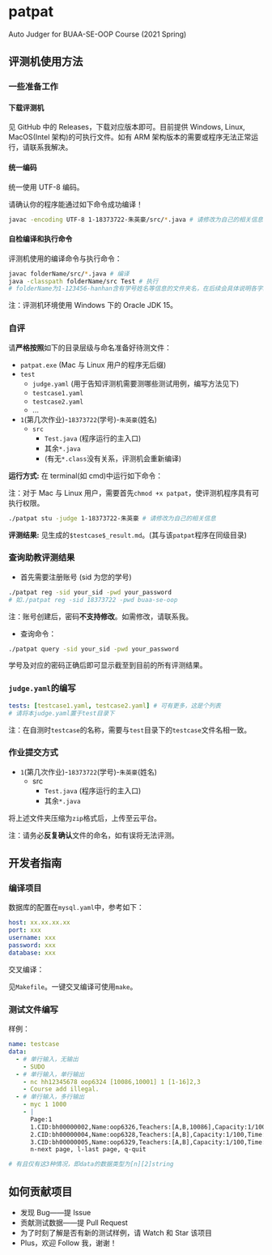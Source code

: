 # patpat

Auto Judger for BUAA-SE-OOP Course (2021 Spring)

## 评测机使用方法

### 一些准备工作

#### 下载评测机

见 GitHub 中的 Releases，下载对应版本即可。目前提供 Windows, Linux, MacOS(Intel 架构)的可执行文件。如有 ARM 架构版本的需要或程序无法正常运行，请联系我解决。

#### 统一编码

统一使用 UTF-8 编码。

请确认你的程序能通过如下命令成功编译！

```bash
javac -encoding UTF-8 1-18373722-朱英豪/src/*.java # 请修改为自己的相关信息
```

#### 自检编译和执行命令

评测机使用的编译命令与执行命令：

```bash
javac folderName/src/*.java # 编译
java -classpath folderName/src Test # 执行
# folderName为1-123456-hanhan含有学号姓名等信息的文件夹名，在后续会具体说明各字段含义。
```

注：评测机环境使用 Windows 下的 Oracle JDK 15。

### 自评

请**严格按照**如下的目录层级与命名准备好待测文件：

- `patpat.exe` (Mac 与 Linux 用户的程序无后缀)
- `test`
  - `judge.yaml` (用于告知评测机需要测哪些测试用例，编写方法见下)
  - `testcase1.yaml`
  - `testcase2.yaml`
  - ...
- `1`(第几次作业)-`18373722`(学号)-`朱英豪`(姓名)
  - `src`
    - `Test.java` (程序运行的主入口)
    - 其余`*.java`
    - (有无`*.class`没有关系，评测机会重新编译)

**运行方式:** 在 terminal(如 cmd)中运行如下命令：

注：对于 Mac 与 Linux 用户，需要首先`chmod +x patpat`，使评测机程序具有可执行权限。

```bash
./patpat stu -judge 1-18373722-朱英豪 # 请修改为自己的相关信息
```

**评测结果:** 见生成的`$testcase$_result.md`。(其与该`patpat`程序在同级目录)

### 查询助教评测结果

- 首先需要注册账号 (sid 为您的学号)

```bash
./patpat reg -sid your_sid -pwd your_password
# 如./patpat reg -sid 18373722 -pwd buaa-se-oop
```

注：账号创建后，密码**不支持修改**。如需修改，请联系我。

- 查询命令：

```bash
./patpat query -sid your_sid -pwd your_password
```

学号及对应的密码正确后即可显示截至到目前的所有评测结果。

### `judge.yaml`的编写

```yaml
tests: [testcase1.yaml, testcase2.yaml] # 可有更多，这是个列表
# 请将本judge.yaml置于test目录下
```

注：在自测时`testcase`的名称，需要与`test`目录下的`testcase`文件名相一致。

### 作业提交方式

- `1`(第几次作业)-`18373722`(学号)-`朱英豪`(姓名)
  - src
    - `Test.java` (程序运行的主入口)
    - 其余`*.java`

将上述文件夹压缩为`zip`格式后，上传至云平台。

注：请务必**反复确认**文件的命名，如有误将无法评测。

## 开发者指南

### 编译项目

数据库的配置在`mysql.yaml`中，参考如下：

```yaml
host: xx.xx.xx.xx
port: xxx
username: xxx
password: xxx
database: xxx
```

交叉编译：

见`Makefile`。一键交叉编译可使用`make`。

### 测试文件编写

样例：

```yaml
name: testcase
data:
  - # 单行输入，无输出
    - SUDO
  - # 单行输入，单行输出
    - nc hh12345678 oop6324 [10086,10001] 1 [1-16]2,3
    - Course add illegal.
  - # 单行输入，多行输出
    - myc 1 1000
    - |
      Page:1
      1.CID:bh00000002,Name:oop6326,Teachers:[A,B,10086],Capacity:1/100,Time:[1-10]1,5
      2.CID:bh00000004,Name:oop6328,Teachers:[A,B],Capacity:1/100,Time:[11-18]1,5
      3.CID:bh00000005,Name:oop6329,Teachers:[A,B],Capacity:1/100,Time:[1-18]1,6
      n-next page, l-last page, q-quit

# 有且仅有这3种情况，即data的数据类型为[n][2]string
```

## 如何贡献项目

- 发现 Bug——提 Issue
- 贡献测试数据——提 Pull Request
- 为了时刻了解是否有新的测试样例，请 Watch 和 Star 该项目
- Plus，欢迎 Follow 我，谢谢！
